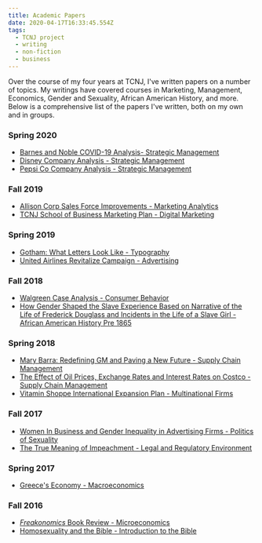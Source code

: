 ```yaml
---
title: Academic Papers
date: 2020-04-17T16:33:45.554Z
tags:
  - TCNJ project
  - writing
  - non-fiction
  - business
---
```

Over the course of my four years at TCNJ, I've written papers on a number of topics. My writings have covered courses in Marketing, Management, Economics, Gender and Sexuality, African American History, and more. Below is a comprehensive list of the papers I've written, both on my own and in groups.

### Spring 2020

* [Barnes and Noble COVID-19 Analysis- Strategic Management](https://drive.google.com/file/d/1At7o-7UbQYB6rx7sglyd3jw5C6ZcUSji/view?usp=sharing)
* [Disney Company Analysis - Strategic Management](https://drive.google.com/open?id=17PnmX-BRqrOGob5vLVqDUk3D4yWJq6rb)
* [Pepsi Co Company Analysis - Strategic Management](https://drive.google.com/file/d/15JFLWuYXQ2yuzpPmm7oP_rMs-hn-4g6e/view?usp=sharing)

### [](https://drive.google.com/file/d/15JFLWuYXQ2yuzpPmm7oP_rMs-hn-4g6e/view?usp=sharing)Fall 2019

* [Allison Corp Sales Force Improvements - Marketing Analytics](https://drive.google.com/file/d/1CnPcEoR_MKohq342foKP_3ArH0oA1E1l/view?usp=sharing)
* [TCNJ School of Business Marketing Plan - Digital Marketing](https://drive.google.com/file/d/1PhJMn60SoTYYFQrn6kKPIgpO4NeopgRV/view?usp=sharing)

### [](https://drive.google.com/file/d/1PhJMn60SoTYYFQrn6kKPIgpO4NeopgRV/view?usp=sharing)Spring 2019

* [Gotham: What Letters Look Like - Typography](https://drive.google.com/file/d/1_ouQyvuiFjjcKpxxnJXXvZ1Ng_mXTSQl/view?usp=sharing)
* [United Airlines Revitalize Campaign - Advertising](https://drive.google.com/file/d/1PeXG70X_j4shNbHH_Cctyvv_XZNbinYd/view?usp=sharing)

### [](https://drive.google.com/file/d/1PeXG70X_j4shNbHH_Cctyvv_XZNbinYd/view?usp=sharing)Fall 2018

* [Walgreen Case Analysis - Consumer Behavior](https://drive.google.com/file/d/15jmmnEXXKL2MGUOps5xMNMxKE5caEDlV/view?usp=sharing)
* [](https://drive.google.com/file/d/15jmmnEXXKL2MGUOps5xMNMxKE5caEDlV/view?usp=sharing)[How Gender Shaped the Slave Experience Based on Narrative of the Life of Frederick Douglass and Incidents in the Life of a Slave Girl - African American History Pre 1865](https://drive.google.com/file/d/1uKSJUW6xad5Cia643BzJiPgax956Pstx/view?usp=sharing)

### Spring 2018

* [Mary Barra: Redefining GM and Paving a New Future - Supply Chain Management](https://drive.google.com/file/d/16pGFAbAcyyQn2Zs9i9pP8JhoyuddATMO/view?usp=sharing)
* [](https://drive.google.com/file/d/16pGFAbAcyyQn2Zs9i9pP8JhoyuddATMO/view?usp=sharing)[The Effect of Oil Prices, Exchange Rates and Interest Rates on Costco - Supply Chain Management](https://drive.google.com/file/d/1x26ErauowxJkgCwWX-2tezsTyEJ3_s6f/view?usp=sharing)
* [](https://drive.google.com/file/d/1x26ErauowxJkgCwWX-2tezsTyEJ3_s6f/view?usp=sharing)[Vitamin Shoppe International Expansion Plan - Multinational Firms](https://drive.google.com/file/d/1qvp4fryejw7RzWYm-fOqdbUsz4guiz5J/view?usp=sharing)

### [](https://drive.google.com/file/d/1qvp4fryejw7RzWYm-fOqdbUsz4guiz5J/view?usp=sharing)Fall 2017

* [Women In Business and Gender Inequality in Advertising Firms - Politics of Sexuality](https://drive.google.com/file/d/1tnfmQWHP3HJSpDlnGRp53eJDeZm3fuY1/view?usp=sharing)
* [](https://drive.google.com/file/d/1tnfmQWHP3HJSpDlnGRp53eJDeZm3fuY1/view?usp=sharing)[The True Meaning of Impeachment - Legal and Regulatory Environment](https://drive.google.com/file/d/1rZt7gN8g10OumfI9w0-igGTQrLGnGe9v/view?usp=sharing)

### [](https://drive.google.com/file/d/1rZt7gN8g10OumfI9w0-igGTQrLGnGe9v/view?usp=sharing)Spring 2017

* [Greece's Economy - Macroeconomics](https://drive.google.com/file/d/1VxrDvfqtw7oKiLLG-hhGRJg-hRyDDKKw/view?usp=sharing)

### [](https://drive.google.com/file/d/1VxrDvfqtw7oKiLLG-hhGRJg-hRyDDKKw/view?usp=sharing)Fall 2016

* [*Freakonomics* Book Review - Microeconomics](https://drive.google.com/file/d/1MpkXDUYV1oJQ0I0hNOVKat_72DMOgTNM/view?usp=sharing)
* [Homosexuality and the Bible - Introduction to the Bible](https://drive.google.com/file/d/1JDB0RtdNTM28jFjGKSZKgs1oNDLlxNEx/view?usp=sharing)